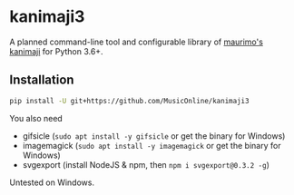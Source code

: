 # kanimaji3

A planned command-line tool and configurable library of [maurimo's kanimaji](https://github.com/maurimo/kanimaji) for Python 3.6+.

## Installation

```bash
pip install -U git+https://github.com/MusicOnline/kanimaji3
```

You also need

-   gifsicle (`sudo apt install -y gifsicle` or get the binary for Windows)
-   imagemagick (`sudo apt install -y imagemagick` or get the binary for Windows)
-   svgexport (install NodeJS & npm, then `npm i svgexport@0.3.2 -g`)

Untested on Windows.

